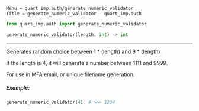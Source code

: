 ```
Menu = quart_imp.auth/generate_numeric_validator
Title = generate_numeric_validator - quart_imp.auth
```

```python
from quart_imp.auth import generate_numeric_validator
```

```python
generate_numeric_validator(length: int) -> int
```

---


Generates random choice between 1 * (length) and 9 * (length).

If the length is 4, it will generate a number between 1111 and 9999.

For use in MFA email, or unique filename generation.

##### Example:

```python
generate_numeric_validator(4)  # >>> 1234
```
